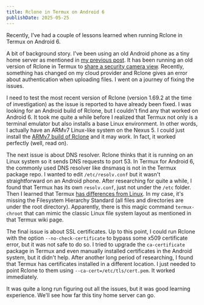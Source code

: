 ```yaml
---
title: Rclone in Termux on Android 6
publishDate: 2025-05-25
---
```


Recently, I've had a couple of lessons learned when running Rclone in Termux on Android 6.

A bit of background story. I've been using an old Android phone as a tiny home server as mentioned in [my previous post](/posts/repurposing-an-old-android-phone/). It has been running an old version of Rclone in Termux to [share a security camera view](/posts/sharing-security-camera-view/). Recently, something has changed on my cloud provider and Rclone gives an error about authentication when uploading files. I went on a journey of fixing the issues.

I need to test the most recent version of Rclone (version 1.69.2 at the time of investigation) as the issue is reported to have already been fixed. I was looking for an Android build of Rclone, but I couldn't find any that worked on Android 6. It took me quite a while before I realized that Termux not only is a terminal emulator but also installs a base Linux environment. In other words, I actually have an ARMv7 Linux-like system on the Nexus 5. I could just install the [ARMv7 build of Rclone](https://rclone.org/downloads/) and it may work. In fact, it worked perfectly (well, read on).

The next issue is about DNS resolver. Rclone thinks that it is running on an Linux system so it sends DNS requests to port 53. In Termux for Android 6, the commonly used DNS resolver like dnsmasq is not in the Termux package repo. I wanted to edit `/etc/resolv.conf` but it wasn't straightforward on an Android phone. After researching for quite a while, I found that Termux has its own `resolv.conf`, just not under the `/etc` folder. Then I learned that Termux [has differences from Linux](https://wiki.termux.com/wiki/Differences_from_Linux). In my case, it's missing the Filesystem Hierarchy Standard (all files and directories are under the root directory). Apparently, there is this magic command `termux-chroot` that can mimic the classic Linux file system layout as mentioned in that Termux wiki page.

The final issue is about SSL certificates. Up to this point, I could run Rclone with the option `--no-check-certificate` to bypass some x509 certificate error, but it was not safe to do so. I tried to upgrade the `ca-certificate` package in Termux and even manually installed certificates in the Android system, but it didn't help. After another long period of researching, I found that Termux has certificates installed in a different location. I just needed to point Rclone to them using `--ca-cert=/etc/tls/cert.pem`. It worked immediately.

It was quite a long run figuring out all the issues, but it was good learning experience. We'll see how far this tiny home server can go.
